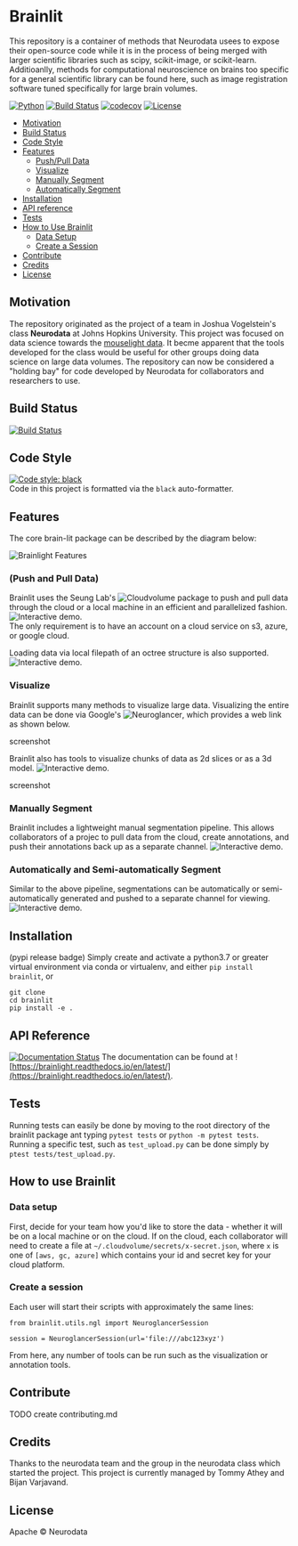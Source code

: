 # Brainlit
This repository is a container of methods that Neurodata usees to expose their open-source code while it is in the process of being merged with larger scientific libraries such as scipy, scikit-image, or scikit-learn. Additioanlly, methods for computational neuroscience on brains too specific for a general scientific library can be found here, such as image registration software tuned specifically for large brain volumes.

[![Python](https://img.shields.io/badge/python-3.7-blue.svg)]()
[![Build Status](https://travis-ci.com/neurodata/brainlit.svg?branch=master)](https://travis-ci.com/neurodata/brainlit)
[![codecov](https://codecov.io/gh/neurodata/brainlit/branch/master/graph/badge.svg)](https://codecov.io/gh/neurodata/brainlit)
[![License](https://img.shields.io/badge/License-Apache%202.0-blue.svg)](https://opensource.org/licenses/Apache-2.0)

- [Motivation](#motivation)
- [Build Status](#build-status)
- [Code Style](#code-style)
- [Features](#features)
  * [Push/Pull Data](#push-and-pull-data)
  * [Visualize](#visualize)
  * [Manually Segment](#manually-segment)
  * [Automatically Segment](#automatically-and-semi-automatically-segment)
- [Installation](#installation)
- [API reference](#api-reference)
- [Tests](#tests)
- [How to Use Brainlit](#how-to-use-brainlit)
  * [Data Setup](#data-setup)
  * [Create a Session](#create-a-session)
- [Contribute](#contribute)
- [Credits](#credits)
- [License](#license)


## Motivation
The repository originated as the project of a team in Joshua Vogelstein's class **Neurodata** at Johns Hopkins University. This project was focused on data science towards the [mouselight data](https://www.hhmi.org/news/mouselight-project-maps-1000-neurons-and-counting-in-the-mouse-brain). It becme apparent that the tools developed for the class would be useful for other groups doing data science on large data volumes.
The repository can now be considered a "holding bay" for code developed by Neurodata for collaborators and researchers to use.

## Build Status
[![Build Status](https://travis-ci.com/neurodata/brainlit.svg?branch=master)](https://travis-ci.com/neurodata/brainlit)  

## Code Style
[![Code style: black](https://img.shields.io/badge/code%20style-black-000000.svg)](https://github.com/psf/black)  
Code in this project is formatted via the `black` auto-formatter.

## Features
The core brain-lit package can be described by the diagram below:

![Brainlight Features](https://raw.githubusercontent.com/neurodata/brainlight/diagram/Brainlight.png)

### (Push and Pull Data)
Brainlit uses the Seung Lab's ![Cloudvolume](https://github.com/seung-lab/cloud-volume) package to push and pull data through the cloud or a local machine in an efficient and parallelized fashion. ![Interactive demo]().  
The only requirement is to have an account on a cloud service on s3, azure, or google cloud.

Loading data via local filepath of an octree structure is also supported. ![Interactive demo]().

### Visualize
Brainlit supports many methods to visualize large data. Visualizing the entire data can be done via Google's ![Neuroglancer](https://github.com/google/neuroglancer), which provides a web link as shown below.

screenshot

Brainlit also has tools to visualize chunks of data as 2d slices or as a 3d model. ![Interactive demo]().

screenshot

### Manually Segment
Brainlit includes a lightweight manual segmentation pipeline. This allows collaborators of a projec to pull data from the cloud, create annotations, and push their annotations back up as a separate channel. ![Interactive demo]().

### Automatically and Semi-automatically Segment
Similar to the above pipeline, segmentations can be automatically or semi-automatically generated and pushed to a separate channel for viewing. ![Interactive demo](). 

## Installation
(pypi release badge)
Simply create and activate a python3.7 or greater virtual environment via conda or virtualenv, and either `pip install brainlit`, or
```
git clone
cd brainlit
pip install -e .
```

## API Reference
[![Documentation Status](https://readthedocs.org/projects/brainlight/badge/?version=latest)](https://brainlight.readthedocs.io/en/latest/?badge=latest)
The documentation can be found at ![https://brainlight.readthedocs.io/en/latest/](https://brainlight.readthedocs.io/en/latest/).

## Tests
Running tests can easily be done by moving to the root directory of the brainlit package ant typing `pytest tests` or `python -m pytest tests`.  
Running a specific test, such as `test_upload.py` can be done simply by `ptest tests/test_upload.py`.

## How to use Brainlit
### Data setup
First, decide for your team how you'd like to store the data - whether it will be on a local machine or on the cloud. If on the cloud,
each collaborator will need to create a file at `~/.cloudvolume/secrets/x-secret.json`, where `x` is one of `[aws, gc, azure]` which contains your id and secret key for your cloud platform.
### Create a session
Each user will start their scripts with approximately the same lines:
```
from brainlit.utils.ngl import NeuroglancerSession

session = NeuroglancerSession(url='file:///abc123xyz')
```
From here, any number of tools can be run such as the visualization or annotation tools.

## Contribute
TODO create contributing.md

## Credits
Thanks to the neurodata team and the group in the neurodata class which started the project.
This project is currently managed by Tommy Athey and Bijan Varjavand.

## License
Apache © Neurodata
